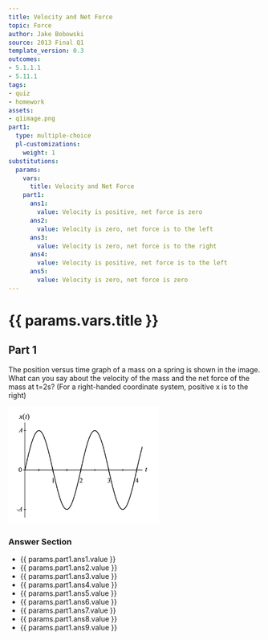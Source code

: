 ```yaml
---
title: Velocity and Net Force
topic: Force
author: Jake Bobowski
source: 2013 Final Q1
template_version: 0.3
outcomes:
- 5.1.1.1
- 5.11.1
tags:
- quiz
- homework
assets:
- q1image.png
part1:
  type: multiple-choice
  pl-customizations:
    weight: 1
substitutions:
  params:
    vars:
      title: Velocity and Net Force
    part1:
      ans1:
        value: Velocity is positive, net force is zero
      ans2:
        value: Velocity is zero, net force is to the left
      ans3:
        value: Velocity is zero, net force is to the right
      ans4:
        value: Velocity is positive, net force is to the left
      ans5:
        value: Velocity is zero, net force is zero
---
```

# {{ params.vars.title }}
## Part 1

The position versus time graph of a mass on a spring is shown in the image.
What can you say about the velocity of the mass and the net force of the mass at t=2s?
(For a right-handed coordinate system, positive x is to the right)

<img src="q1image.png" width=300>

### Answer Section

- {{ params.part1.ans1.value }}
- {{ params.part1.ans2.value }}
- {{ params.part1.ans3.value }}
- {{ params.part1.ans4.value }}
- {{ params.part1.ans5.value }}
- {{ params.part1.ans6.value }}
- {{ params.part1.ans7.value }}
- {{ params.part1.ans8.value }}
- {{ params.part1.ans9.value }}
